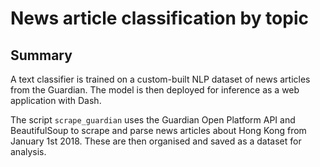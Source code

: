 # News article classification by topic

## Summary
A text classifier is trained on a custom-built NLP dataset of news articles from the Guardian. The model is then deployed for inference as a web application with Dash. 

The script `scrape_guardian` uses the Guardian Open Platform API and BeautifulSoup to scrape and parse news articles about Hong Kong from January 1st 2018. These are then organised and saved as a dataset for analysis.